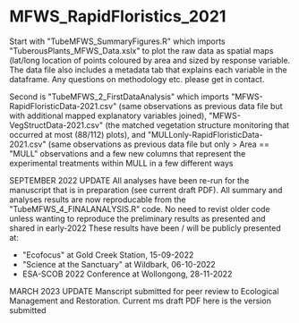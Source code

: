 # MFWS_RapidFloristics_2021

Start with "TubeMFWS_SummaryFigures.R" which imports "TuberousPlants_MFWS_Data.xslx" to plot the raw data as spatial maps (lat/long location of points coloured by area and sized by response variable. The data file also includes a metadata tab that explains each variable in the dataframe. Any questions on methodology etc. please get in contact.

Second is "TubeMFWS_2_FirstDataAnalysis" which imports "MFWS-RapidFloristicData-2021.csv" (same observations as previous data file but with additional mapped explanatory variables joined), "MFWS-VegStructData-2021.csv" (the matched vegetation structure monitoring that occurred at most (88/112) plots), and "MULLonly-RapidFloristicData-2021.csv" (same observations as previous data file but only > Area == "MULL" observations and a few new columns that represent the experimental treatments within MULL in a few different ways

SEPTEMBER 2022 UPDATE
All analyses have been re-run for the manuscript that is in preparation (see current draft PDF). 
All summary and analyses results are now reproducable from the "TubeMFWS_4_FINALANALYSIS.R" code. No need to revist older code unless wanting to reproduce the preliminary results as presented and shared in early-2022
These results have been / will be publicly presented at:
- "Ecofocus" at Gold Creek Station, 15-09-2022
- "Science at the Sanctuary" at Wildbark, 06-10-2022
- ESA-SCOB 2022 Conference at Wollongong, 28-11-2022

MARCH 2023 UPDATE
Manscript submitted for peer review to Ecological Management and Restoration. Current ms draft PDF here is the version submitted

